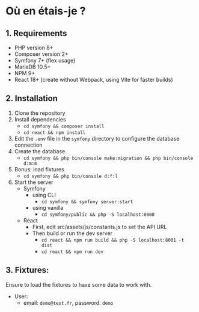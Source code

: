 # Où en étais-je ?

## 1. Requirements
- PHP version 8+
- Composer version 2+
- Symfony 7+ (flex usage)
- MariaDB 10.5+
- NPM 9+
- React 18+ (create without Webpack, using Vite for faster builds)

## 2. Installation
1. Clone the repository
2. Install dependencies
    - `cd symfony && composer install`
    - `cd react && npm install`
3. Edit the `.env` file in the `symfony` directory to configure the database connection
4. Create the database
    - `cd symfony && php bin/console make:migration && php bin/console d:m:m`
5. Bonus: load fixtures
    - `cd symfony && php bin/console d:f:l`
6. Start the server
    - Symfony
        - using CLI
            - `cd symfony && symfony server:start`
        - using vanilla
            - `cd symfony/public && php -S localhost:8000`
    - React
        - First, edit src/assets/js/constants.js to set the API URL
        - Then build or run the dev server
            - `cd react && npm run build && php -S localhost:8001 -t dist`
            - `cd react && npm run dev`

## 3. Fixtures:
Ensure to load the fixtures to have some data to work with.

- User: 
    - email: `demo@test.fr`, password: `demo`